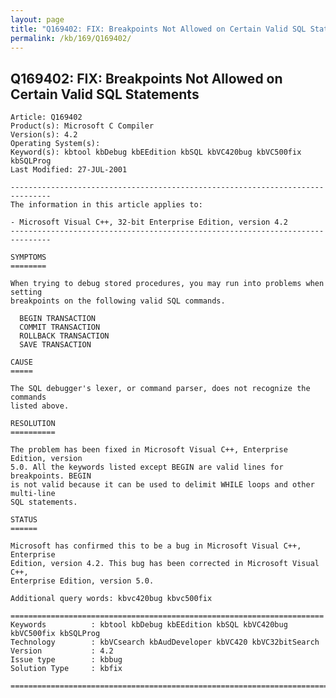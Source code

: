 ```yaml
---
layout: page
title: "Q169402: FIX: Breakpoints Not Allowed on Certain Valid SQL Statements"
permalink: /kb/169/Q169402/
---
```


## Q169402: FIX: Breakpoints Not Allowed on Certain Valid SQL Statements

	Article: Q169402
	Product(s): Microsoft C Compiler
	Version(s): 4.2
	Operating System(s): 
	Keyword(s): kbtool kbDebug kbEEdition kbSQL kbVC420bug kbVC500fix kbSQLProg
	Last Modified: 27-JUL-2001
	
	-------------------------------------------------------------------------------
	The information in this article applies to:
	
	- Microsoft Visual C++, 32-bit Enterprise Edition, version 4.2 
	-------------------------------------------------------------------------------
	
	SYMPTOMS
	========
	
	When trying to debug stored procedures, you may run into problems when setting
	breakpoints on the following valid SQL commands.
	
	  BEGIN TRANSACTION
	  COMMIT TRANSACTION
	  ROLLBACK TRANSACTION
	  SAVE TRANSACTION
	
	CAUSE
	=====
	
	The SQL debugger's lexer, or command parser, does not recognize the commands
	listed above.
	
	RESOLUTION
	==========
	
	The problem has been fixed in Microsoft Visual C++, Enterprise Edition, version
	5.0. All the keywords listed except BEGIN are valid lines for breakpoints. BEGIN
	is not valid because it can be used to delimit WHILE loops and other multi-line
	SQL statements.
	
	STATUS
	======
	
	Microsoft has confirmed this to be a bug in Microsoft Visual C++, Enterprise
	Edition, version 4.2. This bug has been corrected in Microsoft Visual C++,
	Enterprise Edition, version 5.0.
	
	Additional query words: kbvc420bug kbvc500fix
	
	======================================================================
	Keywords          : kbtool kbDebug kbEEdition kbSQL kbVC420bug kbVC500fix kbSQLProg 
	Technology        : kbVCsearch kbAudDeveloper kbVC420 kbVC32bitSearch
	Version           : 4.2
	Issue type        : kbbug
	Solution Type     : kbfix
	
	=============================================================================
	
